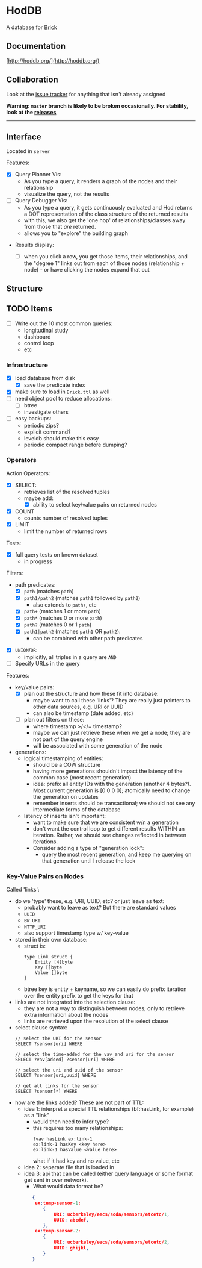 # HodDB

A database for [Brick](http://brickschema.org/)


## Documentation

[http://hoddb.org/](http://hoddb.org/)

## Collaboration

Look at the [issue tracker](https://github.com/gtfierro/hod/issues) for anything that isn't already assigned

**Warning: `master` branch is likely to be broken occasionally. For stability, look at the [releases](https://github.com/gtfierro/hod/releases)**

---

## Interface

Located in `server`

Features:
- [x] Query Planner Vis:
  - As you type a query, it renders a graph of the nodes and their relationship
  - visualize the query, not the results
- [ ] Query Debugger Vis:
  - As you type a query, it gets continuously evaluated and Hod returns a DOT representation of
    the class structure of the returned results
  - with this, we also get the 'one hop' of relationships/classes away from those that *are* returned.
  - allows you to "explore" the building graph
- Results display:
  - [ ] when you click a row, you get those items, their relationships, and the "degree 1" links
        out from each of those nodes (relationship + node)
        - or have clicking the nodes expand that out


## Structure

## TODO Items

- [ ] Write out the 10 most common queries:
    - longitudinal study
    - dashboard
    - control loop
    - etc

### Infrastructure

- [x] load database from disk
    - [x] save the predicate index
- [x] make sure to load in `Brick.ttl` as well
- [ ] need object pool to reduce allocations:
    - [ ] btree
    - investigate others
- [ ] easy backups:
    - periodic zips?
    - explicit command?
    - leveldb should make this easy
    - periodic compact range before dumping?

### Operators

Action Operators:
- [x] SELECT:
    - retrieves list of the resolved tuples
    - maybe add:
        - [x] ability to select key/value pairs on returned nodes
- [x] COUNT
    - counts number of resolved tuples
- [x] LIMIT
    - limit the number of returned rows

Tests:
- [x] full query tests on known dataset
    - in progress

Filters:
- path predicates:
    - [X] `path` (matches `path`)
    - [X] `path1/path2` (matches `path1` followed by `path2`)
        - also extends to `path+`, etc
    - [X] `path+` (matches 1 or more `path`)
    - [X] `path*` (matches 0 or more `path`)
    - [X] `path?` (matches 0 or 1 `path`)
    - [x] `path1|path2` (matches `path1` OR `path2`):
        - can be combined with other path predicates
- [X] `UNION`/`OR`:
    - implicitly, all triples in a query are `AND`
- [ ] Specify URLs in the query

Features:
- key/value pairs:
    - [x] plan out the structure and how these fit into database:
        - maybe want to call these 'links'? They are really just pointers
          to other data sources, e.g. URI or UUID
        - can also be timestamp (date added, etc)
    - [ ] plan out filters on these:
        - where timestamp >/</= timestamp?
        - maybe we can just retrieve these when we get a node; they are not part of
          the query engine
        - will be associated with some generation of the node
- generations:
    - logical timestamping of entities:
        - should be a COW structure
        - having more generations shouldn't impact the latency of the common
          case (most recent generation)
        - idea: prefix all entity IDs with the generation (another 4 bytes?). Most current
          generation is [0 0 0 0]; atomically need to change the generation on updates
        - remember inserts should be transactional; we should not see any intermediate forms
          of the database
    - latency of inserts isn't important:
        - want to make sure that we are consistent w/n a generation
        - don't want the control loop to get different results WITHIN an iteration. Rather,
          we should see changes reflected in between iterations.
        - Consider adding a type of "generation lock":
            - query the most recent generation, and keep me querying on that generation
              until I release the lock

### Key-Value Pairs on Nodes

Called 'links':
- do we 'type' these, e.g. URI, UUID, etc? or just leave as text:
    - probably want to leave as text? But there are standard values
    - `UUID`
    - `BW_URI`
    - `HTTP_URI`
    - also support timestamp type w/ key-value
- stored in their own database:
    - struct is:
        ```golang
        type Link struct {
            Entity [4]byte
            Key []byte
            Value []byte
        }
        ```
    - btree key is entity + keyname, so we can easily do prefix iteration over the entity prefix to get the keys for that
- links are not integrated into the selection clause:
    - they are not a way to distinguish between nodes; only to retrieve extra information about the nodes
    - links are retrieved upon the resolution of the select clause
- select clause syntax:
  ```
  // select the URI for the sensor
  SELECT ?sensor[uri] WHERE

  // select the time-added for the vav and uri for the sensor
  SELECT ?vav[added] ?sensor[uri] WHERE

  // select the uri and uuid of the sensor
  SELECT ?sensor[uri,uuid] WHERE

  // get all links for the sensor
  SELECT ?sensor[*] WHERE
  ```
- how are the links added? These are not part of TTL:
    - idea 1: interpret a special TTL relationships (bf:hasLink, for example) as a "link"
        - would then need to infer type?
        - this requires too many relationships:
            ```
            ?vav hasLink ex:link-1
            ex:link-1 hasKey <key here>
            ex:link-1 hasValue <value here>
            ```
            what if it had key and no value, etc
    - idea 2: separate file that is loaded in
    - idea 3: api that can be called (either query language or some format get sent in over network).
        - What would data format be?
         ```json
            {
             ex:temp-sensor-1:
                {
                    URI: ucberkeley/eecs/soda/sensors/etcetc/1,
                    UUID: abcdef,
                },
             ex:temp-sensor-2:
                {
                    URI: ucberkeley/eecs/soda/sensors/etcetc/2,
                    UUID: ghijkl,
                }
            }
         ```
